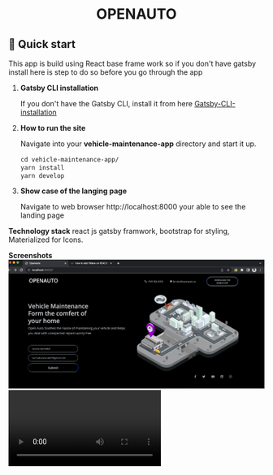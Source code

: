 <h1 align="center">
  OPENAUTO
</h1>

## 🚀 Quick start

This app is build using React base frame work so if you don't have gatsby install here is step to do so before you go through the app

1.  **Gatsby CLI installation**

    If you don't have the Gatsby CLI, install it from here [Gatsby-CLI-installation](https://www.gatsbyjs.com/docs/tutorial/part-0/#gatsby-cli)

2.  **How to run the site**

    Navigate into your **vehicle-maintenance-app** directory and start it up.

    ```shell
    cd vehicle-maintenance-app/
    yarn install
    yarn develop
    ```
3.  **Show case of the langing page**

    Navigate to web browser http://localhost:8000 your able to see the landing page
    
**Technology stack**
  react js gatsby framwork, bootstrap for styling, Materialized for Icons.

**Screenshots**
![screenshot](./screenshots/sc.png "landing page")
![Demo video](./screenshots/demo.mov "demo")